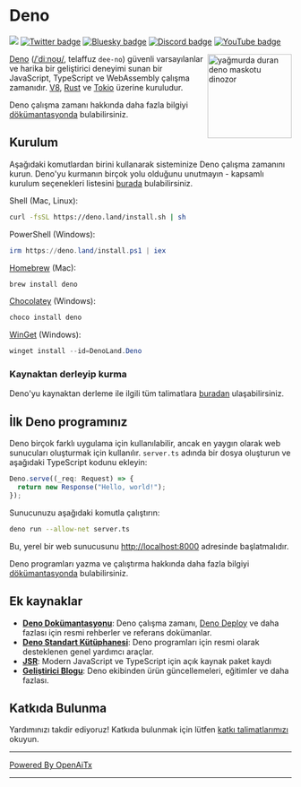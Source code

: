 # Deno

[![](https://img.shields.io/crates/v/deno.svg)](https://crates.io/crates/deno)
[![Twitter badge][]][Twitter link] [![Bluesky badge][]][Bluesky link]
[![Discord badge][]][Discord link] [![YouTube badge][]][YouTube link]

<img align="right" src="https://deno.land/logo.svg" height="150px" alt="yağmurda duran deno maskotu dinozor">

[Deno](https://deno.com)
([/ˈdiːnoʊ/](https://ipa-reader.com/?text=%CB%88di%CB%90no%CA%8A), telaffuz
`dee-no`) güvenli varsayılanlar ve harika bir geliştirici deneyimi sunan bir JavaScript, TypeScript ve WebAssembly çalışma zamanıdır. [V8](https://v8.dev/),
[Rust](https://www.rust-lang.org/) ve [Tokio](https://tokio.rs/) üzerine kuruludur.

Deno çalışma zamanı hakkında daha fazla bilgiyi
[dökümantasyonda](https://docs.deno.com/runtime/manual) bulabilirsiniz.

## Kurulum

Aşağıdaki komutlardan birini kullanarak sisteminize Deno çalışma zamanını kurun. Deno'yu kurmanın birçok yolu olduğunu unutmayın - kapsamlı kurulum seçenekleri listesini
[burada](https://docs.deno.com/runtime/manual/getting_started/installation) bulabilirsiniz.

Shell (Mac, Linux):

```sh
curl -fsSL https://deno.land/install.sh | sh
```

PowerShell (Windows):

```powershell
irm https://deno.land/install.ps1 | iex
```

[Homebrew](https://formulae.brew.sh/formula/deno) (Mac):

```sh
brew install deno
```

[Chocolatey](https://chocolatey.org/packages/deno) (Windows):

```powershell
choco install deno
```

[WinGet](https://winstall.app/apps/DenoLand.Deno) (Windows):

```powershell
winget install --id=DenoLand.Deno
```

### Kaynaktan derleyip kurma

Deno'yu kaynaktan derleme ile ilgili tüm talimatlara
[buradan](https://github.com/denoland/deno/blob/main/.github/CONTRIBUTING.md#building-from-source) ulaşabilirsiniz.

## İlk Deno programınız

Deno birçok farklı uygulama için kullanılabilir, ancak en yaygın olarak web sunucuları oluşturmak için kullanılır. `server.ts` adında bir dosya oluşturun ve aşağıdaki TypeScript kodunu ekleyin:

```ts
Deno.serve((_req: Request) => {
  return new Response("Hello, world!");
});
```

Sunucunuzu aşağıdaki komutla çalıştırın:

```sh
deno run --allow-net server.ts
```

Bu, yerel bir web sunucusunu
[http://localhost:8000](http://localhost:8000) adresinde başlatmalıdır.

Deno programları yazma ve çalıştırma hakkında daha fazla bilgiyi
[dökümantasyonda](https://docs.deno.com/runtime/manual) bulabilirsiniz.

## Ek kaynaklar

- **[Deno Dokümantasyonu](https://docs.deno.com)**: Deno çalışma zamanı, [Deno Deploy](https://deno.com/deploy) ve daha fazlası için resmi rehberler ve referans dokümanlar.
- **[Deno Standart Kütüphanesi](https://jsr.io/@std)**: Deno programları için resmi olarak desteklenen genel yardımcı araçlar.
- **[JSR](https://jsr.io/)**: Modern JavaScript ve TypeScript için açık kaynak paket kaydı
- **[Geliştirici Blogu](https://deno.com/blog)**: Deno ekibinden ürün güncellemeleri, eğitimler ve daha fazlası.

## Katkıda Bulunma

Yardımınızı takdir ediyoruz! Katkıda bulunmak için lütfen
[katkı talimatlarımızı](.github/CONTRIBUTING.md) okuyun.

[Build status - Cirrus]: https://github.com/denoland/deno/workflows/ci/badge.svg?branch=main&event=push
[Build status]: https://github.com/denoland/deno/actions
[Twitter badge]: https://img.shields.io/twitter/follow/deno_land.svg?style=social&label=Follow
[Twitter link]: https://twitter.com/intent/follow?screen_name=deno_land
[Bluesky badge]: https://img.shields.io/badge/Follow-whitesmoke?logo=bluesky
[Bluesky link]: https://bsky.app/profile/deno.land
[YouTube badge]: https://img.shields.io/youtube/channel/subscribers/UCqC2G2M-rg4fzg1esKFLFIw?style=social
[YouTube link]: https://www.youtube.com/@deno_land
[Discord badge]: https://img.shields.io/discord/684898665143206084?logo=discord&style=social
[Discord link]: https://discord.gg/deno

---

[Powered By OpenAiTx](https://github.com/OpenAiTx/OpenAiTx)

---
